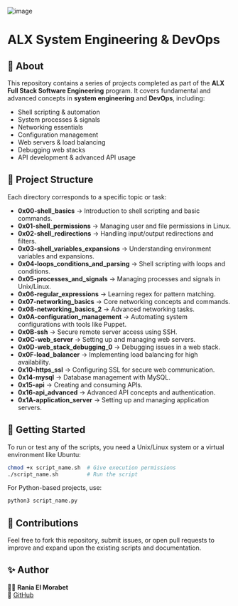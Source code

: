 ![image](https://github.com/user-attachments/assets/86cad129-9bc2-4c15-8157-5d38a11af167)

# ALX System Engineering & DevOps

## 📌 About
This repository contains a series of projects completed as part of the **ALX Full Stack Software Engineering** program. It covers fundamental and advanced concepts in **system engineering** and **DevOps**, including:

- Shell scripting & automation
- System processes & signals
- Networking essentials
- Configuration management
- Web servers & load balancing
- Debugging web stacks
- API development & advanced API usage

## 📂 Project Structure
Each directory corresponds to a specific topic or task:

- **0x00-shell_basics** → Introduction to shell scripting and basic commands.
- **0x01-shell_permissions** → Managing user and file permissions in Linux.
- **0x02-shell_redirections** → Handling input/output redirections and filters.
- **0x03-shell_variables_expansions** → Understanding environment variables and expansions.
- **0x04-loops_conditions_and_parsing** → Shell scripting with loops and conditions.
- **0x05-processes_and_signals** → Managing processes and signals in Unix/Linux.
- **0x06-regular_expressions** → Learning regex for pattern matching.
- **0x07-networking_basics** → Core networking concepts and commands.
- **0x08-networking_basics_2** → Advanced networking tasks.
- **0x0A-configuration_management** → Automating system configurations with tools like Puppet.
- **0x0B-ssh** → Secure remote server access using SSH.
- **0x0C-web_server** → Setting up and managing web servers.
- **0x0D-web_stack_debugging_0** → Debugging issues in a web stack.
- **0x0F-load_balancer** → Implementing load balancing for high availability.
- **0x10-https_ssl** → Configuring SSL for secure web communication.
- **0x14-mysql** → Database management with MySQL.
- **0x15-api** → Creating and consuming APIs.
- **0x16-api_advanced** → Advanced API concepts and authentication.
- **0x1A-application_server** → Setting up and managing application servers.

## 🚀 Getting Started
To run or test any of the scripts, you need a Unix/Linux system or a virtual environment like Ubuntu:

```sh
chmod +x script_name.sh  # Give execution permissions
./script_name.sh         # Run the script
```

For Python-based projects, use:
```sh
python3 script_name.py
```

## 🤝 Contributions
Feel free to fork this repository, submit issues, or open pull requests to improve and expand upon the existing scripts and documentation.

## ✨ Author
👩‍💻 **Rania El Morabet**  
🔗 [GitHub](https://github.com/Raniaelmorabet)
